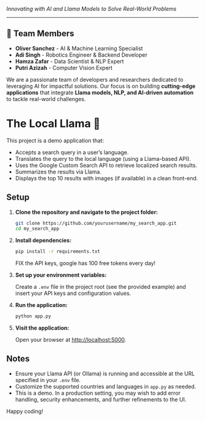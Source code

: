 *Innovating with AI and Llama Models to Solve Real-World Problems*

---

## 👥 Team Members

- **Oliver Sanchez** - AI & Machine Learning Specialist
- **Adi Singh** - Robotics Engineer & Backend Developer
- **Hamza Zafar** - Data Scientist & NLP Expert
- **Putri Azizah** - Computer Vision Expert

We are a passionate team of developers and researchers dedicated to leveraging AI for impactful solutions. Our focus is
on building **cutting-edge applications** that integrate **Llama models, NLP, and AI-driven automation** to tackle
real-world challenges.

# The Local Llama 🦙

This project is a demo application that:

- Accepts a search query in a user’s language.
- Translates the query to the local language (using a Llama-based API).
- Uses the Google Custom Search API to retrieve localized search results.
- Summarizes the results via Llama.
- Displays the top 10 results with images (if available) in a clean front-end.

## Setup

1. **Clone the repository and navigate to the project folder:**

   ```bash
   git clone https://github.com/yourusername/my_search_app.git
   cd my_search_app
   ```

2. **Install dependencies:**

   ```bash
   pip install -r requirements.txt
   ```

   FIX the API keys, google has 100 free tokens every day!

3. **Set up your environment variables:**

   Create a `.env` file in the project root (see the provided example) and insert your API keys and configuration
   values.

4. **Run the application:**

   ```bash
   python app.py
   ```

5. **Visit the application:**

   Open your browser at [http://localhost:5000](http://localhost:5000).

## Notes

- Ensure your Llama API (or Ollama) is running and accessible at the URL specified in your `.env` file.
- Customize the supported countries and languages in `app.py` as needed.
- This is a demo. In a production setting, you may wish to add error handling, security enhancements, and further
  refinements to the UI.

Happy coding!
